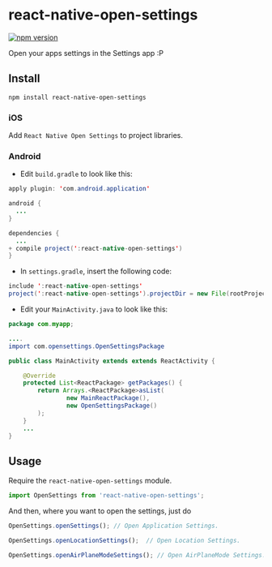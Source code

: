 # react-native-open-settings

[![npm
version](https://badge.fury.io/js/react-native-open-settings@2x.png)](http://badge.fury.io/js/react-native-open-settings)

Open your apps settings in the Settings app :P

## Install
```
npm install react-native-open-settings
```

### iOS
Add `React Native Open Settings` to project libraries.

### Android

- Edit `build.gradle` to look like this:
```java
apply plugin: 'com.android.application'

android {
  ...
}

dependencies {
  ...
+ compile project(':react-native-open-settings')
}
```

- In `settings.gradle`, insert the following code:
```java
include ':react-native-open-settings'
project(':react-native-open-settings').projectDir = new File(rootProject.projectDir, '../node_modules/react-native-open-settings/android')
```

- Edit your `MainActivity.java` to look like this:
```java
package com.myapp;

....
import com.opensettings.OpenSettingsPackage

public class MainActivity extends extends ReactActivity {

    @Override
    protected List<ReactPackage> getPackages() {
        return Arrays.<ReactPackage>asList(
                new MainReactPackage(),
                new OpenSettingsPackage()
        );
    }
    ...
}
```

## Usage

Require the `react-native-open-settings` module.

```javascript
import OpenSettings from 'react-native-open-settings';
```

And then, where you want to open the settings, just do
```javascript
OpenSettings.openSettings(); // Open Application Settings.

OpenSettings.openLocationSettings();  // Open Location Settings.

OpenSettings.openAirPlaneModeSettings(); // Open AirPlaneMode Settings.
```
